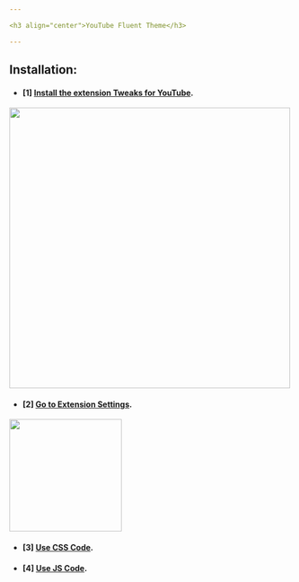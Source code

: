 ```yaml
---

<h3 align="center">YouTube Fluent Theme</h3>

---
```


## Installation:
 
- #### [1] **[Install the extension Tweaks for YouTube](https://chrome.google.com/webstore/detail/tweaks-for-youtube/ogkoifddpkoabehfemkolflcjhklmkge "Install the extension Tweaks for YouTube").**
<img width="500px" src="https://i.imgur.com/kYF2ESb.png"></a>


- #### [2] **[Go to Extension Settings](chrome-extension://ogkoifddpkoabehfemkolflcjhklmkge/options.html "Go to Extension Settings").**

<img width="200px" src="https://i.imgur.com/YdZm30f.png"></a>

- #### [3] **[Use CSS Code](https://github.com/0xd5f/YouTubeFluent/blob/main/theme/style.css "Use CSS Code").**

- #### [4] **[Use JS Code](https://github.com/0xd5f/YouTubeFluent/blob/main/theme/script.js "Use JS Code").**

